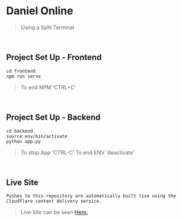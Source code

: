 
# Daniel Online

> Using a Split Terminal

&nbsp;

## Project Set Up - Frontend
```
cd frontend
npm run serve
```
> To end NPM 'CTRL+C'

&nbsp;

## Project Set Up - Backend
```
cd backend
source env/bin/activate
python app.py
```
> To stop App 'CTRL-C'
> To end ENV 'deactivate'

&nbsp;

## Live Site
```
Pushes to this repository are automatically built live using the Cloudflare content delivery service.
```
>  Live Site can be seen [Here.](https://danielonline.pages.dev/)


&nbsp;

